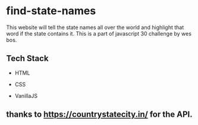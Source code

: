 # find-state-names

This website will tell the state names all over the world and highlight that word if the state contains it. This is a part of javascript 30 challenge by wes bos.



## Tech Stack

- HTML

- CSS

- VanillaJS


## thanks to https://countrystatecity.in/ for the API.
